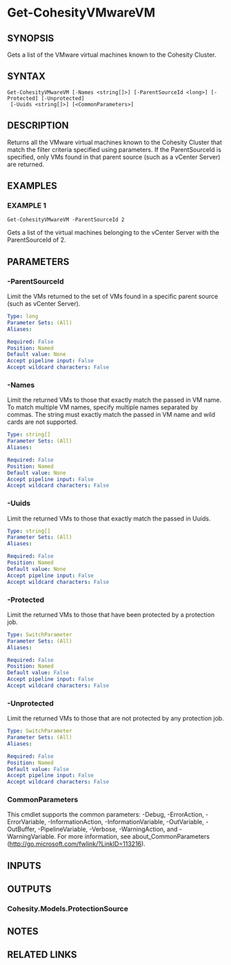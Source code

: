 # Get-CohesityVMwareVM

## SYNOPSIS
Gets a list of the VMware virtual machines known to the Cohesity Cluster.

## SYNTAX

```
Get-CohesityVMwareVM [-Names <string[]>] [-ParentSourceId <long>] [-Protected] [-Unprotected]
 [-Uuids <string[]>] [<CommonParameters>]
```

## DESCRIPTION
Returns all the VMware virtual machines known to the Cohesity Cluster that match the filter criteria specified using parameters.
If the ParentSourceId is specified, only VMs found in that parent source (such as a vCenter Server) are returned.

## EXAMPLES

### EXAMPLE 1
```
Get-CohesityVMwareVM -ParentSourceId 2
```

Gets a list of the virtual machines belonging to the vCenter Server with the ParentSourceId of 2.

## PARAMETERS

### -ParentSourceId
Limit the VMs returned to the set of VMs found in a specific parent source (such as vCenter Server).

```yaml
Type: long
Parameter Sets: (All)
Aliases:

Required: False
Position: Named
Default value: None
Accept pipeline input: False
Accept wildcard characters: False
```

### -Names
Limit the returned VMs to those that exactly match the passed in VM name.
To match multiple VM names, specify multiple names separated by commas.
The string must exactly match the passed in VM name and wild cards are not supported.

```yaml
Type: string[]
Parameter Sets: (All)
Aliases:

Required: False
Position: Named
Default value: None
Accept pipeline input: False
Accept wildcard characters: False
```

### -Uuids
Limit the returned VMs to those that exactly match the passed in Uuids.

```yaml
Type: string[]
Parameter Sets: (All)
Aliases:

Required: False
Position: Named
Default value: None
Accept pipeline input: False
Accept wildcard characters: False
```

### -Protected
Limit the returned VMs to those that have been protected by a protection job.

```yaml
Type: SwitchParameter
Parameter Sets: (All)
Aliases:

Required: False
Position: Named
Default value: False
Accept pipeline input: False
Accept wildcard characters: False
```

### -Unprotected
Limit the returned VMs to those that are not protected by any protection job.

```yaml
Type: SwitchParameter
Parameter Sets: (All)
Aliases:

Required: False
Position: Named
Default value: False
Accept pipeline input: False
Accept wildcard characters: False
```

### CommonParameters
This cmdlet supports the common parameters: -Debug, -ErrorAction, -ErrorVariable, -InformationAction, -InformationVariable, -OutVariable, -OutBuffer, -PipelineVariable, -Verbose, -WarningAction, and -WarningVariable.
For more information, see about_CommonParameters (http://go.microsoft.com/fwlink/?LinkID=113216).

## INPUTS

## OUTPUTS

### Cohesity.Models.ProtectionSource
## NOTES

## RELATED LINKS

